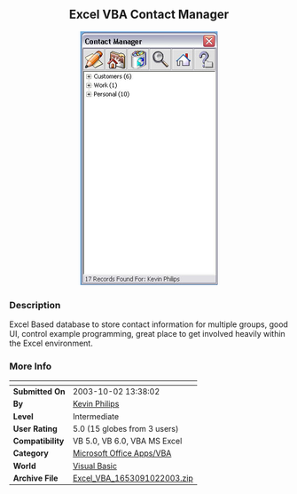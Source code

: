 ﻿<div align="center">

## Excel VBA Contact Manager

<img src="PIC2003101111497660.jpg">
</div>

### Description

Excel Based database to store contact information for multiple groups, good UI, control example programming, great place to get involved heavily within the Excel environment.
 
### More Info
 


<span>             |<span>
---                |---
**Submitted On**   |2003-10-02 13:38:02
**By**             |[Kevin Philips](https://github.com/Planet-Source-Code/PSCIndex/blob/master/ByAuthor/kevin-philips.md)
**Level**          |Intermediate
**User Rating**    |5.0 (15 globes from 3 users)
**Compatibility**  |VB 5\.0, VB 6\.0, VBA MS Excel
**Category**       |[Microsoft Office Apps/VBA](https://github.com/Planet-Source-Code/PSCIndex/blob/master/ByCategory/microsoft-office-apps-vba__1-42.md)
**World**          |[Visual Basic](https://github.com/Planet-Source-Code/PSCIndex/blob/master/ByWorld/visual-basic.md)
**Archive File**   |[Excel\_VBA\_1653091022003\.zip](https://github.com/Planet-Source-Code/kevin-philips-excel-vba-contact-manager__1-48933/archive/master.zip)








